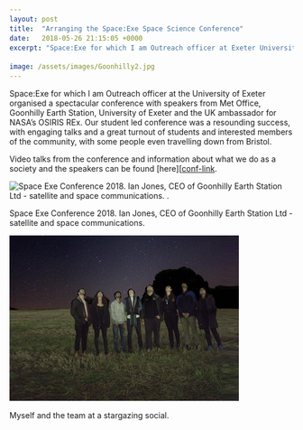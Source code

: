 ```yaml
---
layout: post
title:  "Arranging the Space:Exe Space Science Conference"
date:   2018-05-26 21:15:05 +0000
excerpt: "Space:Exe for which I am Outreach officer at Exeter University organised a spectacular conference with speakers from Met Office, Goonhilly Earth Station & UK ambassador for NASA’s OSIRIS REx."

image: /assets/images/Goonhilly2.jpg
---
```

Space:Exe for which I am Outreach officer at the University of Exeter organised a spectacular conference with speakers from Met Office, Goonhilly Earth Station, University of Exeter and the UK ambassador for NASA’s OSIRIS REx.
Our student led conference was a resounding success, with engaging talks and a great turnout of students and interested members of the community, with some people even travelling down from Bristol.

Video talks from the conference and information about what we do as a society and the speakers can be found [here][[conf-link].

![Space Exe Conference 2018. Ian Jones, CEO of Goonhilly Earth Station Ltd - satellite and space communications.
.](/assets/images/Goonhilly2.jpg)
 
Space Exe Conference 2018. Ian Jones, CEO of Goonhilly Earth Station Ltd - satellite and space communications.

![Myself and the team at a stargazing social.](/assets/images/SpaceExeStarGaze2.png)
 
 Myself and the team at a stargazing social.


[conf-link]: https://spaceexe.org/conf/2018/

